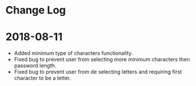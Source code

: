 # Change Log

# 2018-08-11
- Added minimum type of characters functionality.
- Fixed bug to prevent user from selecting more minimum characters then password length.
- Fixed bug to prevent user from de selecting letters and requiring first character to be a letter.